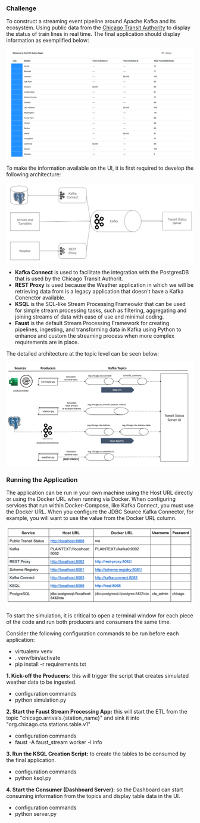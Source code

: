### Challenge

To construct a streaming event pipeline around Apache Kafka and its ecosystem. Using public data from the [Chicago Transit Authority](https://www.transitchicago.com/data/) to display the status of train lines in real time. The final application should display information as exemplified below:

![alt_text](./images/screen-shot-2019-07-19-at-10.41.29-am.png "UI")

To make the information available on the UI, it is first required to develop the following architecture:

![alt_text](./images/architecture.png "Architecture")

- **Kafka Connect** is used to facilitate the integration with the PostgresDB that is used by the Chicago Transit Authorit.
- **REST Proxy** is used because the Weather application in which we will be retrieving data from is a legacy application that doesn't have a Kafka Conenctor available.
- **KSQL** is the SQL-like Stream Processing Frameowkr that can be used for simple stream processing tasks, such as filtering, aggregating and joining streams of data with ease of use and minimal coding.
- **Faust** is the default Stream Processing Framework for creating pipelines, ingesting, and transforming data in Kafka using Python to enhance and custom the streaming process when more complex requirements are in place.

The detailed architecture at the topic level can be seen below:

![alt_text](./images/detailed_architecture.png "Detailed Architecture")


### Running the Application

The application can be run in your own machine using the Host URL directly or using the Docker URL when running via Docker. When configuring services that run within Docker-Compose, like Kafka Connect, you must use the Docker URL. When you configure the JDBC Source Kafka Connector, for example, you will want to use the value from the Docker URL column.

![alt_text](./images/hosts.png "Hosts")

To start the simulation, it is critical to open a terminal window for each piece of the code and run both producers and consumers the same time.

Consider the following configuration commands to be run before each application:
- virtualenv venv
- . venv/bin/activate
- pip install -r requirements.txt

**1. Kick-off the Producers:** this will trigger the script that creates simulated weather data to be ingested.

- configuration commands
- python simulation.py

**2. Start the Faust Stream Processing App:** this will start the ETL from the topic "chicago.arrivals.{station_name}" and sink it into "org.chicago.cta.stations.table.v1"

- configuration commands
- faust -A faust_stream worker -l info

**3. Run the KSQL Creation Script:** to create the tables to be consumed by the final application.

- configuration commands
- python ksql.py

**4. Start the Consumer (Dashboard Server):** so the Dashboard can start consuming information from the topics and display table data in the UI.

- configuration commands
- python server.py